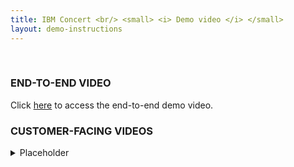 ```yaml
---
title: IBM Concert <br/> <small> <i> Demo video </i> </small>
layout: demo-instructions
---
```


<span id="top"></span>

<br/>

### **END-TO-END VIDEO**

Click <a href="https://ibm.box.com/s/y9x9n4bafsgtnaxadr513uttrpk0yafi" target="_blank" rel="noreferrer">here</a> to access the end-to-end demo video.

<inline-notification text="Box tends to have poor resolution when streaming videos. For better results, download the video."></inline-notification>

### **CUSTOMER-FACING VIDEOS**

<details markdown="1">

<summary>Placeholder</summary>

Example

</details>

<p/>